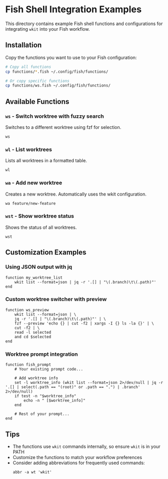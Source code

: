 # Fish Shell Integration Examples

This directory contains example Fish shell functions and configurations for integrating `wkit` into your Fish workflow.

## Installation

Copy the functions you want to use to your Fish configuration:

```bash
# Copy all functions
cp functions/*.fish ~/.config/fish/functions/

# Or copy specific functions
cp functions/ws.fish ~/.config/fish/functions/
```

## Available Functions

### `ws` - Switch worktree with fuzzy search
Switches to a different worktree using fzf for selection.

```fish
ws
```

### `wl` - List worktrees
Lists all worktrees in a formatted table.

```fish
wl
```

### `wa` - Add new worktree
Creates a new worktree. Automatically uses the wkit configuration.

```fish
wa feature/new-feature
```

### `wst` - Show worktree status
Shows the status of all worktrees.

```fish
wst
```

## Customization Examples

### Using JSON output with jq

```fish
function my_worktree_list
    wkit list --format=json | jq -r '.[] | "\(.branch)\t\(.path)"'
end
```

### Custom worktree switcher with preview

```fish
function ws_preview
    wkit list --format=json | \
    jq -r '.[] | "\(.branch)\t\(.path)"' | \
    fzf --preview 'echo {} | cut -f2 | xargs -I {} ls -la {}' | \
    cut -f2 | \
    read -l selected
    and cd $selected
end
```

### Worktree prompt integration

```fish
function fish_prompt
    # Your existing prompt code...
    
    # Add worktree info
    set -l worktree_info (wkit list --format=json 2>/dev/null | jq -r '.[] | select(.path == "(root)" or .path == ".") | .branch' 2>/dev/null)
    if test -n "$worktree_info"
        echo -n " [$worktree_info]"
    end
    
    # Rest of your prompt...
end
```

## Tips

- The functions use `wkit` commands internally, so ensure `wkit` is in your PATH
- Customize the functions to match your workflow preferences
- Consider adding abbreviations for frequently used commands:
  ```fish
  abbr -a wt 'wkit'
  ```